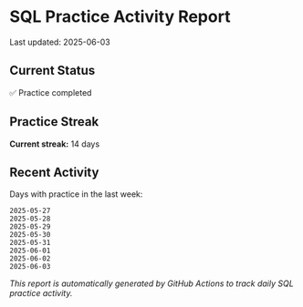 # SQL Practice Activity Report

Last updated: 2025-06-03

## Current Status

✅ Practice completed

## Practice Streak

**Current streak:** 14 days

## Recent Activity

Days with practice in the last week:

```
2025-05-27
2025-05-28
2025-05-29
2025-05-30
2025-05-31
2025-06-01
2025-06-02
2025-06-03
```

*This report is automatically generated by GitHub Actions to track daily SQL practice activity.*
